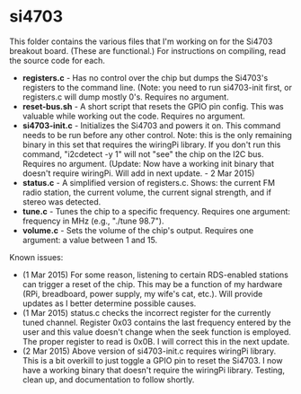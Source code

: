 # si4703
This folder contains the various files that I'm working on for the Si4703 breakout board. (These are functional.)  For instructions on compiling, read the source code for each.

- **registers.c** - Has no control over the chip but dumps the Si4703's registers to the command line.  (Note: you need to run si4703-init first, or registers.c will dump mostly 0's.  Requires no argument.
- **reset-bus.sh** - A short script that resets the GPIO pin config.  This was valuable while working out the code.  Requires no argument.
- **si4703-init.c** - Initializes the Si4703 and powers it on.  This command needs to be run before any other control.  Note: this is the only remaining binary in this set that requires the wiringPi library.  If you don't run this command, "i2cdetect -y 1" will not "see" the chip on the I2C bus.  Requires no argument. (Update: Now have a working init binary that doesn't require wiringPi.  Will add in next update. - 2 Mar 2015)
- **status.c** - A simplified version of registers.c.  Shows: the current FM radio station, the current volume, the current signal strength, and if stereo was detected.
- **tune.c** - Tunes the chip to a specific frequency.  Requires one argument: frequency in MHz (e.g., "./tune 98.7").
- **volume.c** - Sets the volume of the chip's output.  Requires one argument: a value between 1 and 15.

Known issues:
- (1 Mar 2015) For some reason, listening to certain RDS-enabled stations can trigger a reset of the chip.  This may be a function of my hardware (RPi, breadboard, power supply, my wife's cat, etc.).  Will provide updates as I better determine possible causes.
- (1 Mar 2015) status.c checks the incorrect register for the currently tuned channel.  Register 0x03 contains the last frequency entered by the user and this value doesn't change when the seek function is employed.  The proper register to read is 0x0B.  I will correct this in the next update.
- (2 Mar 2015) Above version of si4703-init.c requires wiringPi library.  This is a bit overkill to just toggle a GPIO pin to reset the Si4703.  I now have a working binary that doesn't require the wiringPi library.  Testing, clean up, and documentation to follow shortly.
